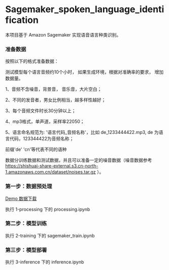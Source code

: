 # Sagemaker_spoken_language_identification

本项目基于 Amazon Sagemaker 实现语音语言种类识别。

### 准备数据

按照以下的格式准备数据：

测试模型每个语言音频约10个小时， 如果生成环境，根据对准确率的要求， 增加数据量。 

1、音频不含噪音，背景音， 音乐音，大片空白；

2、不同的发音者，男女比例相当，越多样性越好；

3、每个音频文件时长30分钟以上；

4、mp3格式，单声道，采样率22050；

5、语言命名规范为: '语言代码_音频名称'，比如 de_1233444422.mp3, de 为语言代码，123344422为音频名称；

前缀'de' 'cn'等代表不同的语种

数据分训练数据和测试数据，并且可以准备一定的噪音数据（噪音数据参考 https://shishuai-share-external.s3.cn-north-1.amazonaws.com.cn/dataset/noises.tar.gz ）。

### 第一步：数据预处理

[Demo 数据下载](https://dikers-data.s3.cn-northwest-1.amazonaws.com.cn/dataset/spoken_mini_data.zip)

执行 1-processing 下的 processing.ipynb

### 第二步：模型训练

执行 2-training 下的 sagemaker_train.ipynb

### 第三步：模型部署

执行 3-inference 下的 inference.ipynb
